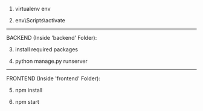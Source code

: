 1. virtualenv env

2. env\Scripts\activate
-------------------------------------
BACKEND (Inside 'backend' Folder):

3. install required packages

4. python manage.py runserver
-------------------------------------
FRONTEND (Inside 'frontend' Folder):

5. npm install

6. npm start
